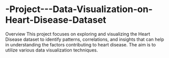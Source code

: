 # -Project---Data-Visualization-on-Heart-Disease-Dataset
Overview This project focuses on exploring and visualizing the Heart Disease dataset to identify patterns, correlations, and insights that can help in understanding the factors contributing to heart disease. The aim is to utilize various data visualization techniques.
